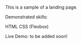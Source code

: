 This is a sample of a landing page.

Demonstrated skills:

HTML
CSS (Flexbox)

Live Demo: to be added soon!
